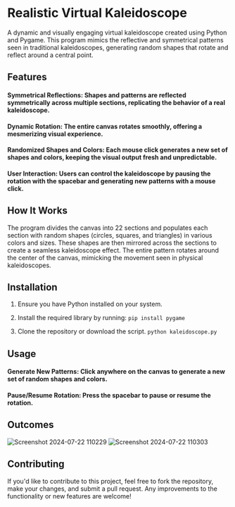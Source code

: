 # Realistic Virtual Kaleidoscope
A dynamic and visually engaging virtual kaleidoscope created using Python and Pygame. This program mimics the reflective and symmetrical patterns seen in traditional kaleidoscopes, generating random shapes that rotate and reflect around a central point.

## Features
#### Symmetrical Reflections: Shapes and patterns are reflected symmetrically across multiple sections, replicating the behavior of a real kaleidoscope.
#### Dynamic Rotation: The entire canvas rotates smoothly, offering a mesmerizing visual experience.
#### Randomized Shapes and Colors: Each mouse click generates a new set of shapes and colors, keeping the visual output fresh and unpredictable.
#### User Interaction: Users can control the kaleidoscope by pausing the rotation with the spacebar and generating new patterns with a mouse click.

## How It Works
The program divides the canvas into 22 sections and populates each section with random shapes (circles, squares, and triangles) in various colors and sizes. These shapes are then mirrored across the sections to create a seamless kaleidoscope effect. The entire pattern rotates around the center of the canvas, mimicking the movement seen in physical kaleidoscopes.

## Installation
1. Ensure you have Python installed on your system.

2. Install the required library by running:
```pip install pygame```

3. Clone the repository or download the script.
```python kaleidoscope.py```

## Usage
#### Generate New Patterns: Click anywhere on the canvas to generate a new set of random shapes and colors.
#### Pause/Resume Rotation: Press the spacebar to pause or resume the rotation.

## Outcomes
![Screenshot 2024-07-22 110229](https://github.com/user-attachments/assets/492992e3-d76c-4a10-be08-2f3e68485f44)
![Screenshot 2024-07-22 110303](https://github.com/user-attachments/assets/e2ee6a44-473f-4d87-a112-0fa66d023a3a)



## Contributing
If you'd like to contribute to this project, feel free to fork the repository, make your changes, and submit a pull request. Any improvements to the functionality or new features are welcome!
